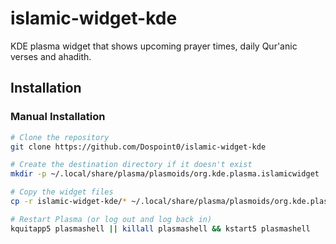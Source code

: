 # islamic-widget-kde
KDE plasma widget that shows upcoming prayer times, daily Qur'anic verses and ahadith.

## Installation

### Manual Installation
```bash
# Clone the repository
git clone https://github.com/Dospoint0/islamic-widget-kde

# Create the destination directory if it doesn't exist
mkdir -p ~/.local/share/plasma/plasmoids/org.kde.plasma.islamicwidget

# Copy the widget files
cp -r islamic-widget-kde/* ~/.local/share/plasma/plasmoids/org.kde.plasma.islamicwidget/

# Restart Plasma (or log out and log back in)
kquitapp5 plasmashell || killall plasmashell && kstart5 plasmashell
